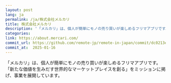 ```yaml
---
layout: post
lang: ja
permalink: /ja/株式会社メルカリ
title: 株式会社メルカリ
description: '「メルカリ」は、個人が簡単にモノの売り買いが楽しめるフリマアプリです。「新たな価値を生みだす世界的なマーケットプレイスを創る」をミッションに掲げ、事業を展開しています。'
categories: 
link: https://about.mercari.com/
commit_url: https://github.com/remote-jp/remote-in-japan/commit/dc0213e5d3bf547e1dd7b4da3b612a689016ef3e
commit_at:  2025-01-16
---
```


<p>「メルカリ」は、個人が簡単にモノの売り買いが楽しめるフリマアプリです。「新たな価値を生みだす世界的なマーケットプレイスを創る」をミッションに掲げ、事業を展開しています。</p>
